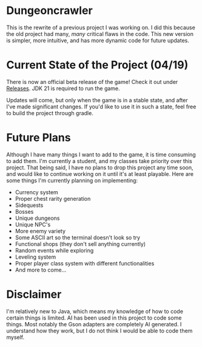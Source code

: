# Dungeoncrawler
This is the rewrite of a previous project I was working on. I did this because the old project had many, *many* critical flaws in the code. This new version is simpler, more intuitive, and has more dynamic code for future updates. 

# Current State of the Project (04/19)
There is now an official beta release of the game! Check it out under [Releases](https://github.com/joshuacgunn/dungeoncrawler/releases/tag/v0.0.1). JDK 21 is required to run the game.  

Updates will come, but only when the game is in a stable state, and after I've made significant changes. If you'd like to use it in such a state, feel free to build the project through gradle. 

# Future Plans
Although I have many things I want to add to the game, it is time consuming to add them. I'm currently a student, and my classes take priority over this project. That being said, I have no plans to drop this project any time soon, and would like to continue working on it until it's at least playable. Here are some things I'm currently planning on implementing:
- Currency system
- Proper chest rarity generation
- Sidequests
- Bosses
- Unique dungeons
- Unique NPC's
- More enemy variety
- Some ASCII art so the terminal doesn't look so try
- Functional shops (they don't sell anything currently)
- Random events while exploring
- Leveling system
- Proper player class system with different functionalities
- And more to come...

# Disclaimer
I'm relatively new to Java, which means my knowledge of how to code certain things is limited. AI has been used in this project to code some things. Most notably the Gson adapters are completely AI generated. I understand how they work, but I do not think I would be able to code them myself. 
